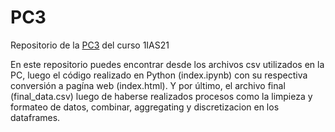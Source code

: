 # PC3
Repositorio de la [PC3](https://fabiogm-02.github.io/PC2/) del curso 1IAS21

En este repositorio puedes encontrar desde los archivos csv utilizados en la PC, luego el código realizado en Python (index.ipynb) con su respectiva conversión a pagína web (index.html). Y por último, el archivo final (final_data.csv) luego de haberse realizados procesos como la limpieza y formateo de datos, combinar, aggregating y discretizacion en los dataframes. 


